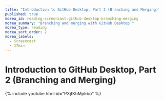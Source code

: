 ```yaml
---
title: "Introduction to GitHub Desktop, Part 2 (Branching and Merging)"
published: true
morea_id: reading-screencast-github-desktop-branching-merging
morea_summary: "Branching and merging with GitHub Desktop "
morea_type: reading
morea_sort_order: 2
morea_labels:
  - Screencast
  - 17min
---
```



# Introduction to GitHub Desktop, Part 2 (Branching and Merging)
{% include youtube.html id="PXjtKhMp5bo" %}

